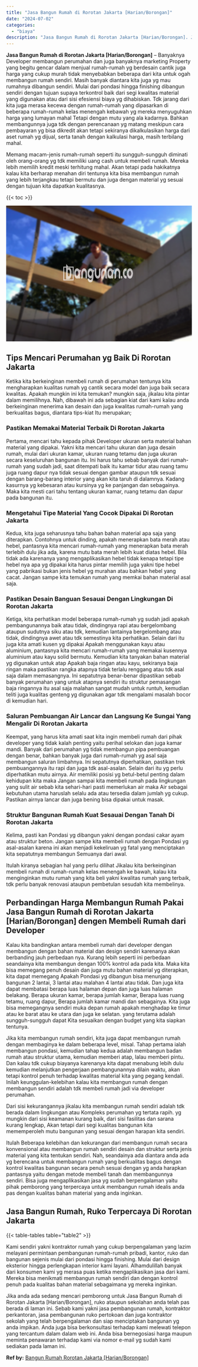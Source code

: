 ```yaml
---
title: "Jasa Bangun Rumah di Rorotan Jakarta [Harian/Borongan]"
date: "2024-07-02"
categories: 
  - "biaya"
description: "Jasa Bangun Rumah di Rorotan Jakarta [Harian/Borongan]. Jika anda ada sedang mencari pemborong untuk Jasa Bangun Rumah di Rorotan Jakarta [Harian/Borongan]..."
---
```


**Jasa Bangun Rumah di Rorotan Jakarta \[Harian/Borongan\]** – Banyaknya Developer membangun perumahan dan juga banyaknya marketing Property yang begitu gencar dalam menjual rumah-rumah yg berdesain cantik juga harga yang cukup murah tidak menyebabkan beberapa dari kita untuk ogah membangun rumah sendiri. Masih banyak diantara kita juga yg mau rumahnya dibangun sendiri. Mulai dari pondasi hingga finishing dibangun sendiri dengan tujuan supaya terkontrol baik dari segi kwalitas material yang digunakan atau dari sisi efesiensi biaya yg dihabiskan. Tdk jarang dari kita juga merasa kecewa dengan rumah-rumah yang dipasarkan di beberapa rumah-rumah kelas menengah kebawah yg mereka menyuguhkan harga yang lumayan mahal Tetapi dengan mutu yang ala kadarnya. Bahkan membangunnya juga tdk dengan perencanaan yg matang meskipun cara pembayaran yg bisa dikredit akan tetapi sekiranya dikalkulasikan harga dari aset rumah yg dijual, serta tanah dengan kalkulasi harga, masih terbilang mahal.

Memang macam-jenis rumah-rumah seperti itu sungguh-sungguh diminati oleh orang-orang yg tdk memiliki uang cash untuk membeli rumah. Mereka lebih memilih kredit meski terhitung mahal. Akan tetapi pada hakikatnya kalau kita berharap menahan diri tentunya kita bisa membangun rumah yang lebih terjangkau tetapi bermutu dan juga dengan material yg sesuai dengan tujuan kita dapatkan kualitasnya.

{{< toc >}}

![Jasa Bangun Rumah di Rorotan Jakarta [Harian/Borongan]](/images/borong-bangunan-11.png)

## Tips Mencari Perumahan yg Baik Di Rorotan Jakarta

Ketika kita berkeinginan membeli rumah di perumahan tentunya kita mengharapkan kualitas rumah yg cantik secara model dan juga baik secara kwalitas. Apakah mungkin ini kita temukan? mungkin saja, jikalau kita pintar dalam memilihnya. Nah, dibawah ini ada sebagian kiat dari kami kalau anda berkeinginan menerima kan desain dan juga kwalitas rumah-rumah yang berkualitas bagus, diantara tips-kiat Itu merupakan;

### Pastikan Memakai Material Terbaik Di Rorotan Jakarta

Pertama, mencari tahu kepada pihak Developer ukuran serta material bahan material yang dipakai. Yakni kita mencari tahu ukuran dan juga desain rumah, mulai dari ukuran kamar, ukuran ruang tetamu dan juga ukuran secara keseluruhan bangunan itu. Ini harus tahu sebab banyak dari rumah-rumah yang sudah jadi, saat ditempati baik itu kamar tidur atau ruang tamu juga ruang dapur nya tidak sesuai dengan gambar ataupun tdk sesuai dengan barang-barang interior yang akan kita taruh di dalamnya. Kadang kasurnya yg kebesaran atau kursinya yg ke panjangan dan sebagainya. Maka kita mesti cari tahu tentang ukuran kamar, ruang tetamu dan dapur pada bangunan itu.

### Mengetahui Tipe Material Yang Cocok Dipakai Di Rorotan Jakarta

Kedua, kita juga seharusnya tahu bahan bahan material apa saja yang diterapkan. Contohnya untuk dinding, apakah menerapkan bata merah atau hebel, pantasnya kita mencari rumah-rumah yang menerapkan bata merah terlebih dulu jika ada, karena mutu bata merah lebih kuat diatas hebel. Bila tidak ada karenanya yang mengaplikasikan hebel tidak kenapa tetapi tipe hebel nya apa yg dipakai kita harus pintar memilih juga yakni tipe hebel yang pabrikasi bukan jenis hebel yg murahan atau bahkan hebel yang cacat. Jangan sampe kita temukan rumah yang memkai bahan material asal saja.

### Pastikan Desain Banguan Sesauai Dengan Lingkungan Di Rorotan Jakarta

Ketiga, kita perhatikan model beberapa rumah-rumah yg sudah jadi apakah pembangunannya baik atau tidak, dindingnya rapi atau bergelombang ataupun sudutnya siku atau tdk, kemudian lantainya bergelombang atau tidak, dindingnya awet atau tdk semestinya kita perhatikan. Selain dari itu juga kita amati kusen yg dipakai Apakah menggunakan kayu atau aluminium, pantasnya kita mencari rumah-rumah yang memakai kusennya aluminium atau kayu solid bermutu. Kemudian kita tanyakan bahan material yg digunakan untuk atap Apakah baja ringan atau kayu, sekiranya baja ringan maka pastikan rangka atapnya tidak terlalu renggang atau tdk asal saja dalam memasangnya. Ini sepatutnya benar-benar dipastikan sebab banyak perumahan yang untuk atapnya sendiri itu struktur pemasangan baja ringannya itu asal saja malahan sangat mudah untuk runtuh, kemudian teliti juga kualitas genteng yg digunakan agar tdk mengalami masalah bocor di kemudian hari.

### Saluran Pembuangan Air Lancar dan Langsung Ke Sungai Yang Mengalir Di Rorotan Jakarta

Keempat, yang harus kita amati saat kita ingin membeli rumah dari pihak developer yang tidak kalah penting yaitu perihal selokan dan juga kamar mandi. Banyak dari perumahan yg tidak membangun pipa pembuangan dengan benar, bahkan banyak juga dari rumah-rumah yg asal saja membangun saluran limbahnya. Ini sepatutnya diperhatikan, pastikan trek pembuangannya itu rapi dan juga tdk asal-asalan. Selain dari itu yg perlu diperhatikan mutu airnya. Air memiliki posisi yg betul-betul penting dalam kehidupan kita maka Jangan sampai kita membeli rumah pada lingkungan yang sulit air sebab kita sehari-hari pasti memerlukan air maka Air sebagai kebutuhan utama haruslah selalu ada atau tersedia dalam jumlah yg cukup. Pastikan airnya lancar dan juga bening bisa dipakai untuk masak.

### Struktur Bangunan Rumah Kuat Sesauai Dengan Tanah Di Rorotan Jakarta

Kelima, pasti kan Pondasi yg dibangun yakni dengan pondasi cakar ayam atau struktur beton. Jangan sampe kita membeli rumah dengan Pondasi yg asal-asalan karena ini akan menjadi kekeliruan yg fatal yang menciptakan kita sepatutnya membangun Semuanya dari awal.

Itulah kiranya sebagian hal yang perlu dilihat Jikalau kita berkeinginan membeli rumah di rumah-rumah kelas menengah ke bawah, kalau kita menginginkan mutu rumah yang kita beli yakni kwalitas rumah yang terbaik, tdk perlu banyak renovasi ataupun pembetulan sesudah kita membelinya.

## Perbandingan Harga Membangun Rumah Pakai Jasa Bangun Rumah di Rorotan Jakarta \[Harian/Borongan\] dengen Membeli Rumah dari Developer

Kalau kita bandingkan antara membeli rumah dari developer dengan membangun dengan bahan material dan design sendiri karenanya akan berbanding jauh perbedaan nya. Kurang lebih seperti ini perbedaan seandainya kita membangun dengan 100% kontrol ada pada kita. Maka kita bisa memegang penuh desain dan juga mutu bahan material yg diterapkan, kita dapat memegang Apakah Pondasi yg dibangun bisa menunjang bangunan 2 lantai, 3 lantai atau malahan 4 lantai atau tidak. Dan juga kita dapat membatasi berapa luas halaman depan dan juga luas halaman belakang. Berapa ukuran kamar, berapa jumlah kamar, Berapa luas ruang tetamu, ruang dapur, Berapa jumlah kamar mandi dan sebagainya. Kita juga bisa memegangnya sendiri muka depan rumah apakah menghadap ke timur atau ke barat atau ke utara dan juga ke selatan. yang terutama adalah sungguh-sungguh dapat Kita sesuaikan dengan budget yang kita siapkan tentunya.

Jika kita membangun rumah sendiri, kita juga dapat membangun rumah dengan membaginya ke dalam beberapa level, misal. Tahap pertama ialah membangun pondasi, kemudian tahap kedua adalah membangun badan rumah atau struktur utama, kemudian memberi atap, lalau memberi pintu. Dan kalau tdk cukup biayanya karenanya kita dapat menabung lebih dulu kemudian melanjutkan pengerjaan pembangunannya dilain waktu, akan tetapi kontrol penuh terhadap kwalitas material kita yang pegang kendali. Inilah keunggulan-kelebihan kalau kita membangun rumah dengan membangun sendiri adalah tdk membeli rumah jadi via developer perumahan.

Dari sisi kekurangannya jikalau kita membangun rumah sendiri adalah tdk berada dalam lingkungan atau Kompleks perumahan yg tertata rapih. yg mungkin dari sisi keamanan kurang baik, dari sisi fasilitas dan sarana kurang lengkap, Akan tetapi dari segi kualitas bangunan kita mememperoleh mutu bangunan yang sesuai dengan harapan kita sendiri.

Itulah Beberapa kelebihan dan kekurangan dari membangun rumah secara konvensional atau membangun rumah sendiri desain dan struktur serta jenis material yang kita tentukan sendiri. Nah, seandainya ada diantara anda ada yg berencana untuk membangun rumah yang berkualitas bagus dengan kontrol kwalitas bangunan secara penuh sesuai dengan yg anda harapkan pantasnya yaitu dengan metode membeli tanah dan membangunnya sendiri. Bisa juga mengaplikasikan jasa yg sudah berpengalaman yaitu pihak pemborong yang terpercaya untuk membangun rumah idealis anda pas dengan kualitas bahan material yang anda inginkan.

## Jasa Bangun Rumah, Ruko Terpercaya Di Rorotan Jakarta

{{< table-tables table="table2" >}}

Kami sendiri yakni kontraktor rumah yang cukup berpengalaman yang lazim melayani permintaan pembangunan rumah-rumah pribadi, kantor, ruko dan bangunan sejenis mulai dari pondasi hingga finishing. Mulai dari design eksterior hingga perlengkapan interior kami layani. Alhamdulillah banyak dari konsumen kami yg merasa puas ketika mengaplikasikan jasa dari kami. Mereka bisa menikmati membangun rumah sendiri dan dengan kontrol penuh pada kualitas bahan material sebagaimana yg mereka inginkan.

Jika anda ada sedang mencari pemborong untuk Jasa Bangun Rumah di Rorotan Jakarta \[Harian/Borongan\], ruko ataupun sekolahan anda telah pas berada di laman ini. Sebab kami yakni jasa pembangunan rumah, kontraktor perkantoran, jasa pembangunan ruko pertokoan dan juga kontraktor sekolah yang telah berpengalaman dan siap menciptakan bangunan yg anda impikan. Anda juga bisa berkonsultasi terhadap kami melewati telepon yang tercantum dalam dalam web ini. Anda bisa bernegosiasi harga maupun meminta penawaran terhadap kami via nomor e-mail yg sudah kami sediakan pada laman ini.

**Ref by:** [Bangun Rumah Rorotan Jakarta [Harian/Borongan]](https://id.wikipedia.org/wiki/Bangun)
